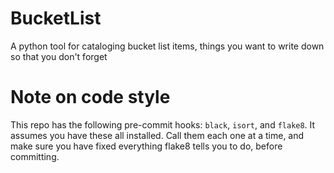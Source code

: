 # BucketList

A python tool for cataloging bucket list items, things you want to write down so that you don't forget

# Note on code style

This repo has the following pre-commit hooks: `black`, `isort`, and `flake8`.  It assumes you have these all installed.  Call them each one at a time, and make sure you have fixed everything flake8 tells you to do, before committing.

